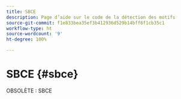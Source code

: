 ```yaml
---
title: SBCE
description: Page d’aide sur le code de la détection des motifs
source-git-commit: f1e833bea35ef3b412936d529b14bff6f1cb35c1
workflow-type: ht
source-wordcount: '9'
ht-degree: 100%

---
```



# SBCE {#sbce}

OBSOLÈTE : SBCE
